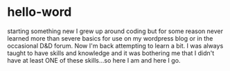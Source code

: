 # hello-word
starting something new 
I grew up around coding but for some reason never learned more than severe basics for use on my wordpress blog or in the occasional D&D forum. Now I'm back attempting to learn a bit. I was always taught to have skills and knowledge and it was bothering me that I didn't have at least ONE of these skills...so here I am and here I go.
